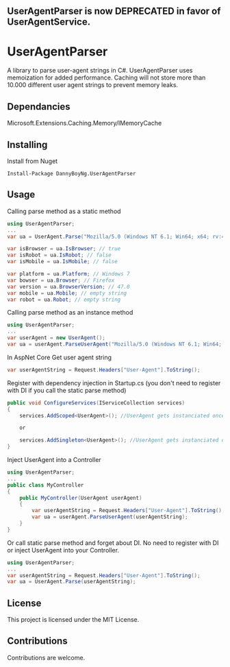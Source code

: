 ## UserAgentParser is now DEPRECATED in favor of UserAgentService. 

# UserAgentParser

A library to parse user-agent strings in C#. UserAgentParser uses memoization for added performance. Caching will not store more than 10.000 different user agent strings to prevent memory leaks.

## Dependancies

Microsoft.Extensions.Caching.Memory/IMemoryCache

## Installing

Install from Nuget
```
Install-Package DannyBoyNg.UserAgentParser
```

## Usage

Calling parse method as a static method

```csharp
using UserAgentParser;
...
var ua = UserAgent.Parse("Mozilla/5.0 (Windows NT 6.1; Win64; x64; rv:47.0) Gecko/20100101 Firefox/47.0");

var isBrowser = ua.IsBrowser; // true
var isRobot = ua.IsRobot; // false
var isMobile = ua.IsMobile; // false

var platform = ua.Platform; // Windows 7
var bowser = ua.Browser; // Firefox
var version = ua.BrowserVersion; // 47.0
var mobile = ua.Mobile; // empty string
var robot = ua.Robot; // empty string
```

Calling parse method as an instance method

```csharp
using UserAgentParser;
...
var userAgent = new UserAgent();
var ua = userAgent.ParseUserAgent("Mozilla/5.0 (Windows NT 6.1; Win64; x64; rv:47.0) Gecko/20100101 Firefox/47.0");
```

In AspNet Core
Get user agent string
```csharp
var userAgentString = Request.Headers["User-Agent"].ToString();
```

Register with dependency injection in Startup.cs (you don't need to register with DI if you call the static parse method)
```csharp
public void ConfigureServices(IServiceCollection services)
{
    services.AddScoped<UserAgent>(); //UserAgent gets instanciated once for every request

    or

    services.AddSingleton<UserAgent>(); //UserAgent gets instanciated once until server restarts
}
```

Inject UserAgent into a Controller
```csharp
using UserAgentParser;
...
public class MyController
{
    public MyController(UserAgent userAgent)
    {
        var userAgentString = Request.Headers["User-Agent"].ToString();
        var ua = userAgent.ParseUserAgent(userAgentString);
    }
}
```

Or call static parse method and forget about DI. No need to register with DI or inject UserAgent into your Controller.
```csharp
using UserAgentParser;
...
var userAgentString = Request.Headers["User-Agent"].ToString();
var ua = UserAgent.Parse(userAgentString);
```

## License

This project is licensed under the MIT License.

## Contributions

Contributions are welcome.
